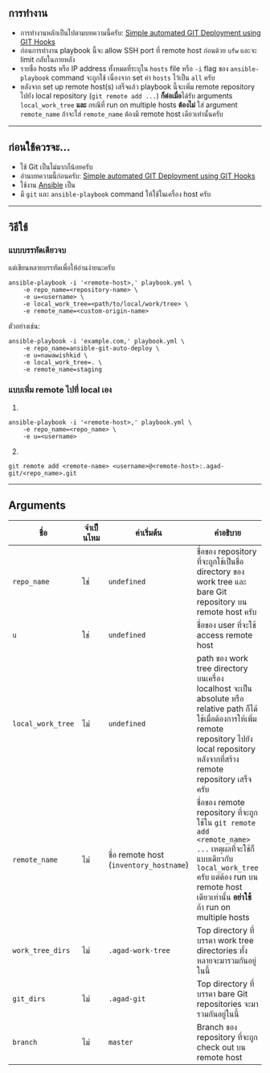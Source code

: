 ## การทำงาน

- การทำงานหลักเป็นไปตามบทความนี้ครับ: [Simple automated GIT Deployment using GIT Hooks](https://gist.github.com/noelboss/3fe13927025b89757f8fb12e9066f2fa)
- ก่อนการทำงาน playbook นี้จะ allow SSH port ที่ remote host ก่อนด้วย `ufw` และจะ limit กลับในภายหลัง
- รายชื่อ hosts หรือ IP address ทั้งหมดที่ระบุใน `hosts` file หรือ `-i` flag ของ `ansible-playbook` command จะถูกใช้ เนื่องจาก set ค่า `hosts` ไว้เป็น `all` ครับ
- หลังจาก set up remote host(s) เสร็จแล้ว playbook นี้จะเพิ่ม remote repository ไปยัง local repository (`git remote add ...`) **ก็ต่อเมื่อ**ได้รับ arguments `local_work_tree` **และ** กรณีที่ run on multiple hosts **ต้องไม่** ใส่ argument `remote_name` ถ้าจะใส่ `remote_name` ต้องมี remote host เดียวเท่านั้นครับ

---

## ก่อนใช้ควรจะ...

- ใช้ Git เป็นไม่มากก็น้อยครับ
- อ่านบทความนี้ก่อนครับ: [Simple automated GIT Deployment using GIT Hooks](https://gist.github.com/noelboss/3fe13927025b89757f8fb12e9066f2fa)
- ใช้งาน [Ansible](https://docs.ansible.com/ansible/latest/index.html) เป็น
- มี `git` และ `ansible-playbook` command ให้ใช้ในเครื่อง host ครับ

---

## วิธีใช้

### แบบบรรทัดเดียวจบ

แต่เขียนหลายบรรทัดเพื่อให้อ่านง่ายนะครับ

```shell
ansible-playbook -i '<remote-host>,' playbook.yml \
    -e repo_name=<repository-name> \
    -e u=<username> \
    -e local_work_tree=<path/to/local/work/tree> \
    -e remote_name=<custom-origin-name>
```

ตัวอย่างเช่น:

```shell
ansible-playbook -i 'example.com,' playbook.yml \
    -e repo_name=ansible-git-auto-deploy \
    -e u=nawawishkid \
    -e local_work_tree=. \
    -e remote_name=staging
```

### แบบเพิ่ม remote ไปที่ local เอง

1.

```shell
ansible-playbook -i '<remote-host>,' playbook.yml \
    -e repo_name=<repo_name> \
    -e u=<username>
```

2.

```shell
git remote add <remote-name> <username>@<remote-host>:.agad-git/<repo_name>.git
```

---

## Arguments

| ชื่อ              | จำเป็นไหม | ค่าเริ่มต้น                             | คำอธิบาย                                                                                                                                                                                                    |
| ----------------- | --------- | --------------------------------------- | ----------------------------------------------------------------------------------------------------------------------------------------------------------------------------------------------------------- |
| `repo_name`       | ใช่       | `undefined`                             | ชื่อของ repository ที่จะถูกใช้เป็นชื่อ directory ของ work tree และ bare Git repository บน remote host ครับ                                                                                                  |
| `u`               | ใช่       | `undefined`                             | ชื่อของ user ที่จะใช้ access remote host                                                                                                                                                                    |
| `local_work_tree` | ไม่       | `undefined`                             | path ของ work tree directory บนเครื่อง localhost จะเป็น absolute หรือ relative path ก็ได้ ใช้เมื่อต้องการให้เพิ่ม remote repository ไปยัง local repository หลังจากที่สร้าง remote repository เสร็จครับ      |
| `remote_name`     | ไม่       | ชื่อ remote host (`inventory_hostname`) | ชื่อของ remote repository ที่จะถูกใช้ใน `git remote add <remote_name> ...` เหตุผลที่จะใช้ก็แบบเดียวกับ `local_work_tree` ครับ แต่ต้อง run บน remote host เดียวเท่านั้น **อย่าใช้**ถ้า run on multiple hosts |
| `work_tree_dirs`  | ไม่       | `.agad-work-tree`                       | Top directory ที่บรรดา work tree directories ทั้งหลายจะมารวมกันอยู่ในนี้                                                                                                                                    |
| `git_dirs`        | ไม่       | `.agad-git`                             | Top directory ที่บรรดา bare Git repositories จะมารวมกันอยู่ในนี้                                                                                                                                            |
| `branch`          | ไม่       | `master`                                | Branch ของ repository ที่จะถูก check out บน remote host                                                                                                                                                     |
